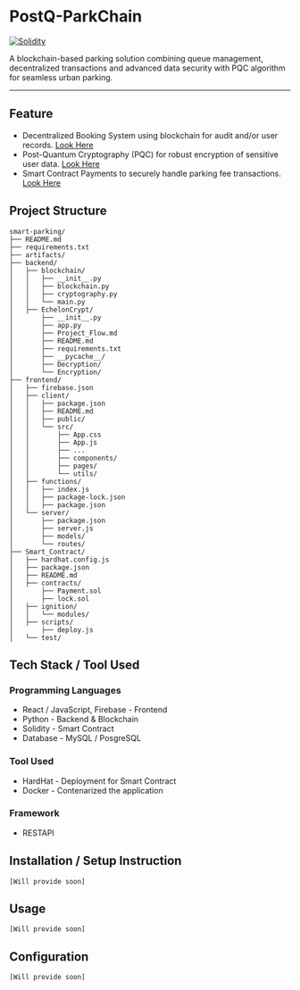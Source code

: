 # PostQ-ParkChain

[![Solidity](https://img.shields.io/badge/Solidity-^0.8.19-green)](https://soliditylang.org)

A blockchain-based parking solution combining queue management, decentralized transactions and advanced data security with PQC algorithm for seamless urban parking.

---

## Feature
- Decentralized Booking System using blockchain for audit and/or user records. [Look Here](https://github.com/AdityaPatadiya/PostQ-ParkChain/tree/main/backend/blockchain)
- Post-Quantum Cryptography (PQC) for robust encryption of sensitive user data. [Look Here](https://github.com/AdityaPatadiya/PostQ-ParkChain/tree/main/backend/EchelonCrypt)
- Smart Contract Payments to securely handle parking fee transactions. [Look Here](https://github.com/AdityaPatadiya/PostQ-ParkChain/tree/main/Smart_Contract)

## Project Structure
```
smart-parking/
├── README.md
├── requirements.txt
├── artifacts/
├── backend/
│   ├── blockchain/
│   │   ├── __init__.py
│   │   ├── blockchain.py
│   │   ├── cryptography.py
│   │   └── main.py
│   ├── EchelonCrypt/
│       ├── __init__.py
│       ├── app.py
│       ├── Project_Flow.md
│       ├── README.md
│       ├── requirements.txt
│       ├── __pycache__/
│       ├── Decryption/
│       └── Encryption/
├── frontend/
│   ├── firebase.json
│   ├── client/
│   │   ├── package.json
│   │   ├── README.md
│   │   ├── public/
│   │   └── src/
│   │       ├── App.css
│   │       ├── App.js
│   │       ├── ...
│   │       ├── components/
│   │       ├── pages/
│   │       └── utils/
│   ├── functions/
│   │   ├── index.js
│   │   ├── package-lock.json
│   │   ├── package.json
│   └── server/
│       ├── package.json
│       ├── server.js
│       ├── models/
│       └── routes/
├── Smart_Contract/
│   ├── hardhat.config.js
│   ├── package.json
│   ├── README.md
│   ├── contracts/
│       ├── Payment.sol
│       ├── lock.sol
│   ├── ignition/
│   │   └── modules/
│   ├── scripts/
│       ├── deploy.js
│   └── test/
```

## Tech Stack / Tool Used
### Programming Languages
- React / JavaScript, Firebase - Frontend
- Python - Backend & Blockchain
- Solidity - Smart Contract
- Database - MySQL / PosgreSQL

### Tool Used
- HardHat - Deployment for Smart Contract
- Docker - Contenarized the application

### Framework
- RESTAPI

## Installation / Setup Instruction
`[Will provide soon]`

## Usage
`[Will provide soon]`

## Configuration
`[Will provide soon]`